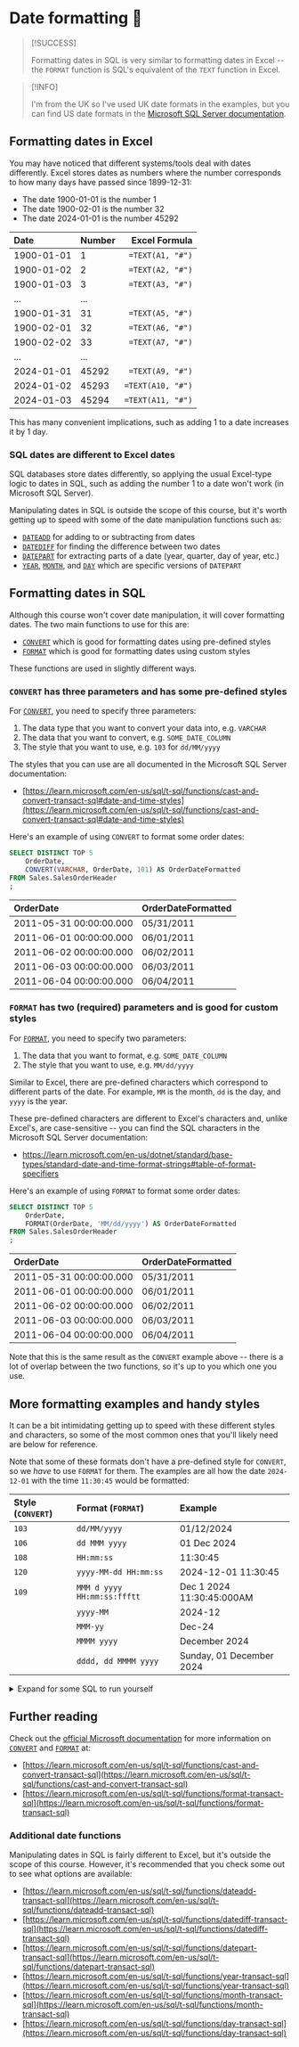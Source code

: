 # Date formatting 📆

> [!SUCCESS]
>
> Formatting dates in SQL is very similar to formatting dates in Excel -- the `FORMAT` function is SQL's equivalent of the `TEXT` function in Excel.

> [!INFO]
>
> I'm from the UK so I've used UK date formats in the examples, but you can find US date formats in the [Microsoft SQL Server documentation](https://learn.microsoft.com/en-us/sql/t-sql/functions/cast-and-convert-transact-sql#date-and-time-styles).

## Formatting dates in Excel

You may have noticed that different systems/tools deal with dates differently. Excel stores dates as numbers where the number corresponds to how many days have passed since 1899-12-31:

- The date 1900-01-01 is the number 1
- The date 1900-02-01 is the number 32
- The date 2024-01-01 is the number 45292

| Date       | Number |     Excel Formula |
| :--------- | :----- | ----------------: |
| 1900-01-01 | 1      |  `=TEXT(A1, "#")` |
| 1900-01-02 | 2      |  `=TEXT(A2, "#")` |
| 1900-01-03 | 3      |  `=TEXT(A3, "#")` |
| ...        | ...    |                   |
| 1900-01-31 | 31     |  `=TEXT(A5, "#")` |
| 1900-02-01 | 32     |  `=TEXT(A6, "#")` |
| 1900-02-02 | 33     |  `=TEXT(A7, "#")` |
| ...        | ...    |                   |
| 2024-01-01 | 45292  |  `=TEXT(A9, "#")` |
| 2024-01-02 | 45293  | `=TEXT(A10, "#")` |
| 2024-01-03 | 45294  | `=TEXT(A11, "#")` |

This has many convenient implications, such as adding 1 to a date increases it by 1 day.

### SQL dates are different to Excel dates

SQL databases store dates differently, so applying the usual Excel-type logic to dates in SQL, such as adding the number 1 to a date won't work (in Microsoft SQL Server).

Manipulating dates in SQL is outside the scope of this course, but it's worth getting up to speed with some of the date manipulation functions such as:

- [`DATEADD`](https://learn.microsoft.com/en-us/sql/t-sql/functions/dateadd-transact-sql) for adding to or subtracting from dates
- [`DATEDIFF`](https://learn.microsoft.com/en-us/sql/t-sql/functions/datediff-transact-sql) for finding the difference between two dates
- [`DATEPART`](https://learn.microsoft.com/en-us/sql/t-sql/functions/datepart-transact-sql) for extracting parts of a date (year, quarter, day of year, etc.)
- [`YEAR`](https://learn.microsoft.com/en-us/sql/t-sql/functions/year-transact-sql), [`MONTH`](https://learn.microsoft.com/en-us/sql/t-sql/functions/month-transact-sql), and [`DAY`](https://learn.microsoft.com/en-us/sql/t-sql/functions/day-transact-sql) which are specific versions of `DATEPART`

## Formatting dates in SQL

Although this course won't cover date manipulation, it will cover formatting dates. The two main functions to use for this are:

- [`CONVERT`](https://learn.microsoft.com/en-us/sql/t-sql/functions/cast-and-convert-transact-sql) which is good for formatting dates using pre-defined styles
- [`FORMAT`](https://learn.microsoft.com/en-us/sql/t-sql/functions/format-transact-sql) which is good for formatting dates using custom styles

These functions are used in slightly different ways.

### `CONVERT` has three parameters and has some pre-defined styles

For [`CONVERT`](https://learn.microsoft.com/en-us/sql/t-sql/functions/cast-and-convert-transact-sql), you need to specify three parameters:

1. The data type that you want to convert your data into, e.g. `VARCHAR`
2. The data that you want to convert, e.g. `SOME_DATE_COLUMN`
3. The style that you want to use, e.g. `103` for `dd/MM/yyyy`

The styles that you can use are all documented in the Microsoft SQL Server documentation:

- [https://learn.microsoft.com/en-us/sql/t-sql/functions/cast-and-convert-transact-sql#date-and-time-styles](https://learn.microsoft.com/en-us/sql/t-sql/functions/cast-and-convert-transact-sql#date-and-time-styles)

Here's an example of using `CONVERT` to format some order dates:

```sql
SELECT DISTINCT TOP 5
    OrderDate,
    CONVERT(VARCHAR, OrderDate, 101) AS OrderDateFormatted
FROM Sales.SalesOrderHeader
;
```

| OrderDate               | OrderDateFormatted |
| :---------------------- | :----------------- |
| 2011-05-31 00:00:00.000 | 05/31/2011         |
| 2011-06-01 00:00:00.000 | 06/01/2011         |
| 2011-06-02 00:00:00.000 | 06/02/2011         |
| 2011-06-03 00:00:00.000 | 06/03/2011         |
| 2011-06-04 00:00:00.000 | 06/04/2011         |

### `FORMAT` has two (required) parameters and is good for custom styles

For [`FORMAT`](https://learn.microsoft.com/en-us/sql/t-sql/functions/format-transact-sql), you need to specify two parameters:

1. The data that you want to format, e.g. `SOME_DATE_COLUMN`
2. The style that you want to use, e.g. `MM/dd/yyyy`

Similar to Excel, there are pre-defined characters which correspond to different parts of the date. For example, `MM` is the month, `dd` is the day, and `yyyy` is the year.

These pre-defined characters are different to Excel's characters and, unlike Excel's, are case-sensitive -- you can find the SQL characters in the Microsoft SQL Server documentation:

- https://learn.microsoft.com/en-us/dotnet/standard/base-types/standard-date-and-time-format-strings#table-of-format-specifiers

Here's an example of using `FORMAT` to format some order dates:

```sql
SELECT DISTINCT TOP 5
    OrderDate,
    FORMAT(OrderDate, 'MM/dd/yyyy') AS OrderDateFormatted
FROM Sales.SalesOrderHeader
;
```

| OrderDate               | OrderDateFormatted |
| :---------------------- | :----------------- |
| 2011-05-31 00:00:00.000 | 05/31/2011         |
| 2011-06-01 00:00:00.000 | 06/01/2011         |
| 2011-06-02 00:00:00.000 | 06/02/2011         |
| 2011-06-03 00:00:00.000 | 06/03/2011         |
| 2011-06-04 00:00:00.000 | 06/04/2011         |

Note that this is the same result as the `CONVERT` example above -- there is a lot of overlap between the two functions, so it's up to you which one you use.

## More formatting examples and handy styles

It can be a bit intimidating getting up to speed with these different styles and characters, so some of the most common ones that you'll likely need are below for reference.

Note that some of these formats don't have a pre-defined style for `CONVERT`, so we _have_ to use `FORMAT` for them. The examples are all how the date `2024-12-01` with the time `11:30:45` would be formatted:

| Style (`CONVERT`) | Format (`FORMAT`)           | Example                   |
| :---------------- | :-------------------------- | :------------------------ |
| `103`             | `dd/MM/yyyy`                | 01/12/2024                |
| `106`             | `dd MMM yyyy`               | 01 Dec 2024               |
| `108`             | `HH:mm:ss`                  | 11:30:45                  |
| `120`             | `yyyy-MM-dd HH:mm:ss`       | 2024-12-01 11:30:45       |
| `109`             | `MMM d yyyy HH:mm:ss:ffftt` | Dec 1 2024 11:30:45:000AM |
|                   | `yyyy-MM`                   | 2024-12                   |
|                   | `MMM-yy`                    | Dec-24                    |
|                   | `MMMM yyyy`                 | December 2024             |
|                   | `dddd, dd MMMM yyyy`        | Sunday, 01 December 2024  |

<details>
<summary>Expand for some SQL to run yourself</summary>

These are more examples created just for this course, so they aren't in the AdventureWorks database. If you want to run these examples yourself, you can use the SQL below -- but note that this is using some features that we haven't covered yet!

```sql
SELECT
    CONVERT(VARCHAR, EXAMPLE_DATE, 103),
    FORMAT(EXAMPLE_DATE, 'dd/MM/yyyy'),
    CONVERT(VARCHAR, EXAMPLE_DATE, 106),
    FORMAT(EXAMPLE_DATE, 'dd MMM yyyy'),
    CONVERT(VARCHAR, EXAMPLE_DATE, 108),
    FORMAT(EXAMPLE_DATE, 'HH:mm:ss'),
    CONVERT(VARCHAR, EXAMPLE_DATE, 120),
    FORMAT(EXAMPLE_DATE, 'yyyy-MM-dd HH:mm:ss'),
    CONVERT(VARCHAR, EXAMPLE_DATE, 109),
    FORMAT(EXAMPLE_DATE, 'MMM d yyyy HH:mm:ss:ffftt'),
    FORMAT(EXAMPLE_DATE, 'yyyy-MM'),
    FORMAT(EXAMPLE_DATE, 'MMM-yy'),
    FORMAT(EXAMPLE_DATE, 'MMMM yyyy'),
    FORMAT(EXAMPLE_DATE, 'dddd, dd MMMM yyyy')
FROM (
    VALUES (CAST('2024-12-01 11:30:45' AS DATETIME))
) AS V(EXAMPLE_DATE)
;
```

</details>

## Further reading

Check out the [official Microsoft documentation]() for more information on [`CONVERT`](https://learn.microsoft.com/en-us/sql/t-sql/functions/cast-and-convert-transact-sql) and [`FORMAT`](https://learn.microsoft.com/en-us/sql/t-sql/functions/format-transact-sql) at:

- [https://learn.microsoft.com/en-us/sql/t-sql/functions/cast-and-convert-transact-sql](https://learn.microsoft.com/en-us/sql/t-sql/functions/cast-and-convert-transact-sql)
- [https://learn.microsoft.com/en-us/sql/t-sql/functions/format-transact-sql](https://learn.microsoft.com/en-us/sql/t-sql/functions/format-transact-sql)

### Additional date functions

Manipulating dates in SQL is fairly different to Excel, but it's outside the scope of this course. However, it's recommended that you check some out to see what options are available:

- [https://learn.microsoft.com/en-us/sql/t-sql/functions/dateadd-transact-sql](https://learn.microsoft.com/en-us/sql/t-sql/functions/dateadd-transact-sql)
- [https://learn.microsoft.com/en-us/sql/t-sql/functions/datediff-transact-sql](https://learn.microsoft.com/en-us/sql/t-sql/functions/datediff-transact-sql)
- [https://learn.microsoft.com/en-us/sql/t-sql/functions/datepart-transact-sql](https://learn.microsoft.com/en-us/sql/t-sql/functions/datepart-transact-sql)
- [https://learn.microsoft.com/en-us/sql/t-sql/functions/year-transact-sql](https://learn.microsoft.com/en-us/sql/t-sql/functions/year-transact-sql)
- [https://learn.microsoft.com/en-us/sql/t-sql/functions/month-transact-sql](https://learn.microsoft.com/en-us/sql/t-sql/functions/month-transact-sql)
- [https://learn.microsoft.com/en-us/sql/t-sql/functions/day-transact-sql](https://learn.microsoft.com/en-us/sql/t-sql/functions/day-transact-sql)
